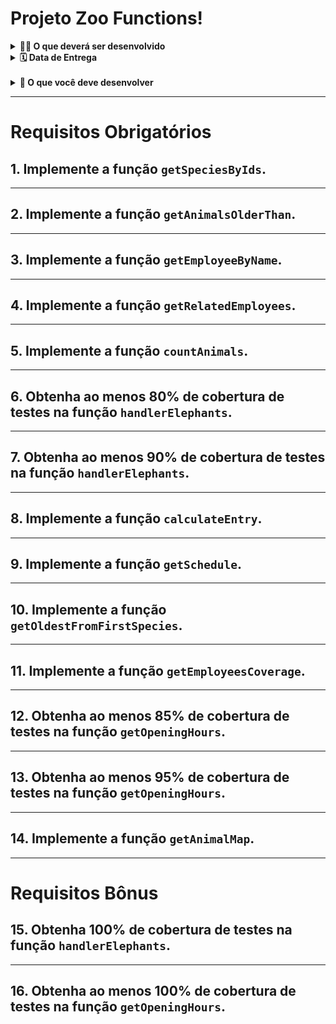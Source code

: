 
# Projeto Zoo Functions!
	
<details>
<summary><strong>🧑‍💻 O que deverá ser desenvolvido</strong></summary><br />

  Sabendo das suas habilidades com `ES6`, `Higher Order Functions` e testes, a prefeitura da cidade te deu uma importante missão: organizar as informações do zoológico! 🐘
  
  Você vai ser responsável por desenvolver funções que buscam informações sobre os animais do zoológico como: espécie e local de origem. Além disso, você também vai buscar dados sobre as pessoas que colaboram com a manutenção e cuidado do zoológico. 🧑‍🌾

  E não para por aí! 🤩

  Você já aprendeu sobre a importância de ter uma mentalidade orientada a testes, não é mesmo? E também já sabe como a implementação de testes contribui para a escrita de códigos mais confiáveis e com boa performance. 
  
  A sequência dos requisitos desse projeto foi disposta de forma a te proporcionar a experiência de entender na prática como o desenvolvimento orientado a testes ajuda a garantir um código de qualidade. Para isso, você vai implementar testes para funções já existentes, percebendo os casos de uso da sua aplicação e garantindo que ela está funcionando da maneira correta! 🚀 

<br />

</details>
	
<details>
<summary><strong>🗓 Data de Entrega</strong></summary><br />

- Este projeto é individual
	
- Data para entrega final do projeto: `11/11/2022 14:00`
	
	
</details><br />
<details>
<summary><strong>🏪 O que você deve desenvolver </strong></summary><br />

Você deve complementar as funções criadas dentro da pasta `src` e deverá criar testes para as funções já prontas `handlerElephants` e `getOpeningHours`.
	
</details>
	
---

# Requisitos Obrigatórios

## 1. Implemente a função `getSpeciesByIds`.

---
## 2. Implemente a função `getAnimalsOlderThan`.

---
## 3. Implemente a função `getEmployeeByName`.

---
## 4. Implemente a função `getRelatedEmployees`.

---
## 5. Implemente a função `countAnimals`.

---
## 6. Obtenha ao menos 80% de cobertura de testes na função `handlerElephants`.

---
## 7. Obtenha ao menos 90% de cobertura de testes na função `handlerElephants`.

---
## 8. Implemente a função `calculateEntry`.

---
## 9. Implemente a função `getSchedule`.

---
## 10. Implemente a função `getOldestFromFirstSpecies`.

---
## 11. Implemente a função `getEmployeesCoverage`.

---
## 12. Obtenha ao menos 85% de cobertura de testes na função `getOpeningHours`.

---
## 13. Obtenha ao menos 95% de cobertura de testes na função `getOpeningHours`.

---
## 14. Implemente a função `getAnimalMap`.

---
# Requisitos Bônus

## 15. Obtenha 100% de cobertura de testes na função `handlerElephants`.

---
## 16. Obtenha ao menos 100% de cobertura de testes na função `getOpeningHours`.